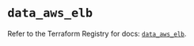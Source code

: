 # `data_aws_elb`

Refer to the Terraform Registry for docs: [`data_aws_elb`](https://registry.terraform.io/providers/hashicorp/aws/6.7.0/docs/data-sources/elb).
